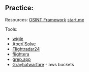 Practice:
- 

Resources:
[OSINT Framework](https://osintframework.com/)
[start.me](https://start.me/p/DPYPMz/the-ultimate-osint-collection)

Tools:
- [wigle](https://wigle.net/)
- [Aperi'Solve](https://aperisolve.com/)
- [Flightradar24](https://www.flightradar24.com/42.65,-71.16/6)
- [flightera](https://www.flightera.net/)
- [grep.app](https://grep.app/)
- [Grayhatwarfare](https://grayhatwarfare.com/) - aws buckets

